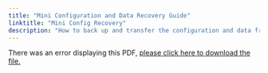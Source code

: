 ```yaml
---
title: "Mini Configuration and Data Recovery Guide"
linktitle: "Mini Config Recovery"
description: "How to back up and transfer the configuration and data from a 2.0 Mini to a 3.0 Mini."
---
```


<object data="https://www.truenas.com/docs/pdf/Mini-Data-Recovery-Guide-2020-06-29.pdf" type="application/pdf" width="95%" height="1000">
  There was an error displaying this PDF, <a href="/pdf/Mini-Data-Recovery-Guide-2020-06-29.pdf">please click here to download the file.</a>
</object>